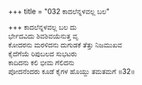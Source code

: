 +++
title = "032 ಕಾದಲೆನ್ನಳವಲ್ಲ ಬಲ"

+++
ಕಾದಲೆನ್ನಳವಲ್ಲ ಬಲ ದು  
ರ್ಭೇದವಿದು ಶಿವಶಿವಯೆನುತ್ತ ವೃ  
ಕೋದರನು ಮರಳಿದನು ದುಗುಡಕೆ ತೆತ್ತು ನಿಜಮುಖವ  
ಕೈದೆಗೆಯೆ ರಿಪುಬಲದ ಸುಭಟರು  
ಕಾದಿದನು ಕಲಿ ಭೀಮ ಗೆಲಿದನು  
ಪೋದನೆಂದರು ಕೂಡೆ ಕೈಗಳ ಹೊಯ್ದು ತಮತಮಗೆ    ॥32॥